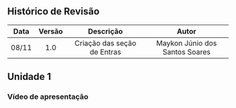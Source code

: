 ## Histórico de Revisão

| **Data** | **Versão** |        **Descrição**        |           **Autor**            |
| :------: | :--------: | :-------------------------: | :----------------------------: |
|  08/11   |    1.0     | Criação das seção de Entras | Maykon Júnio dos Santos Soares |

## Unidade 1

### Vídeo de apresentação
